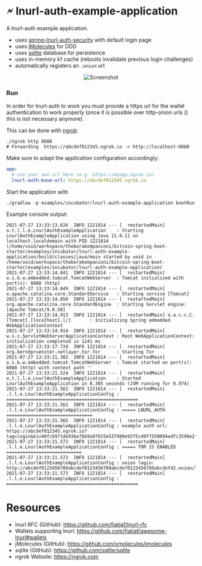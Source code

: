 🗲 lnurl-auth-example-application
===

A lnurl-auth example application.

- uses [spring-lnurl-auth-security](https://github.com/theborakompanioni/bitcoin-spring-boot-starter/tree/master/incubator/spring-lnurl)
  with default login page
- uses [jMolecules](https://github.com/xmolecules/jmolecules) for DDD
- uses [sqlite](https://sqlite.org) database for persistence
- uses in-memory k1 cache (reboots invalidate previous login challenges)
- automatically registers an `.onion` url

<p align="center">
    <img src="https://github.com/theborakompanioni/bitcoin-spring-boot-starter/raw/master/incubator/spring-lnurl/docs/assets/images/screenshot.png" alt="Screenshot" />
</p>

### Run
In order for lnurl-auth to work you must provide a https url for the wallet authentication to work properly
(once it is possible over http-onion urls () this is not necessary anymore).

This can be done with [ngrok](https://ngrok.com/):
```shell
./ngrok http 8080
# Forwarding  https://abcdef012345.ngrok.io -> http://localhost:8080 
```

Make sure to adapt the application configuration accordingly:
```yml
app:
  # use your own url here (e.g. https://myapp.ngrok.io)
  lnurl-auth-base-url: https://abcdef012345.ngrok.io
```

Start the application with
```shell
./gradlew -p examples/incubator/lnurl-auth-example-application bootRun
```

Example console output:
```
2021-07-27 13:33:13.626  INFO 1221814 --- [  restartedMain] o.t.l.l.e.LnurlAuthExampleApplication    : Starting LnurlAuthExampleApplication using Java 11.0.11 on localhost.localdomain with PID 1221814 (/home/void/workspace/theborakompanioni/bitcoin-spring-boot-starter/examples/incubator/lnurl-auth-example-application/build/classes/java/main started by void in /home/void/workspace/theborakompanioni/bitcoin-spring-boot-starter/examples/incubator/lnurl-auth-example-application)
2021-07-27 13:33:14.841  INFO 1221814 --- [  restartedMain] o.s.b.w.embedded.tomcat.TomcatWebServer  : Tomcat initialized with port(s): 8080 (http)
2021-07-27 13:33:14.849  INFO 1221814 --- [  restartedMain] o.apache.catalina.core.StandardService   : Starting service [Tomcat]
2021-07-27 13:33:14.850  INFO 1221814 --- [  restartedMain] org.apache.catalina.core.StandardEngine  : Starting Servlet engine: [Apache Tomcat/9.0.50]
2021-07-27 13:33:14.913  INFO 1221814 --- [  restartedMain] o.a.c.c.C.[Tomcat].[localhost].[/]       : Initializing Spring embedded WebApplicationContext
2021-07-27 13:33:14.914  INFO 1221814 --- [  restartedMain] w.s.c.ServletWebServerApplicationContext : Root WebApplicationContext: initialization completed in 1241 ms
2021-07-27 13:33:17.724  INFO 1221814 --- [  restartedMain] org.berndpruenster.netlayer.tor.Tor      : Starting Tor
2021-07-27 13:33:21.382  INFO 1221814 --- [  restartedMain] o.s.b.w.embedded.tomcat.TomcatWebServer  : Tomcat started on port(s): 8080 (http) with context path ''
2021-07-27 13:33:21.524  INFO 1221814 --- [  restartedMain] o.t.l.l.e.LnurlAuthExampleApplication    : Started LnurlAuthExampleApplication in 8.305 seconds (JVM running for 8.974)
2021-07-27 13:33:21.562  INFO 1221814 --- [  restartedMain] .l.l.e.LnurlAuthExampleApplicationConfig : =================================================
2021-07-27 13:33:21.562  INFO 1221814 --- [  restartedMain] .l.l.e.LnurlAuthExampleApplicationConfig : ===== LNURL_AUTH ================================
2021-07-27 13:33:21.565  INFO 1221814 --- [  restartedMain] .l.l.e.LnurlAuthExampleApplicationConfig : example auth url: https://abcdef012345.ngrok.io?tag=login&k1=90fcb971de936e7bb9a97015e537980e92f5c49f7550094edfc359be2feec270
2021-07-27 13:33:21.572  INFO 1221814 --- [  restartedMain] .l.l.e.LnurlAuthExampleApplicationConfig : ===== TOR IS ENABLED ============================
2021-07-27 13:33:21.573  INFO 1221814 --- [  restartedMain] .l.l.e.LnurlAuthExampleApplicationConfig : onion login: http://abcdef0123456789abcdef0123456789abcdef0123456789abcdef42.onion/login
2021-07-27 13:33:21.573  INFO 1221814 --- [  restartedMain] .l.l.e.LnurlAuthExampleApplicationConfig : =================================================
```

# Resources
- lnurl RFC (GitHub): https://github.com/fiatjaf/lnurl-rfc
- Wallets supporting lnurl: https://github.com/fiatjaf/awesome-lnurl#wallets
- jMolecules (GitHub): https://github.com/xmolecules/jmolecules
- sqlite (GitHub): https://github.com/sqlite/sqlite
- ngrok Website: https://ngrok.com

